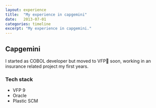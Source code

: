 ```yaml
---
layout: experience
title:  "My experience in capgemini"
date:   2013-07-01
categories: timeline
excerpt: "My experience in capgemini."
---
```


## Capgemini

I started as COBOL developer but moved to VFP🦊 soon, working in an insurance related project my first years.

### Tech stack
- VFP 9
- Oracle
- Plastic SCM